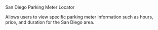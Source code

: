 San Diego Parking Meter Locator

Allows users to view specific parking meter information such as hours, price, and duration for the San Diego area.
